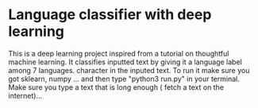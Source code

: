 # Language classifier with deep learning
This is a deep learning project inspired from a tutorial on thoughtful machine learning.
It classifies inputted text by giving it a language label among 7 languages.
character in the inputed text.
To run it make sure you got sklearn, numpy ... and then type "python3 run.py" in your terminal.
Make sure you type a text that is long enough ( fetch a text on the internet)... 
